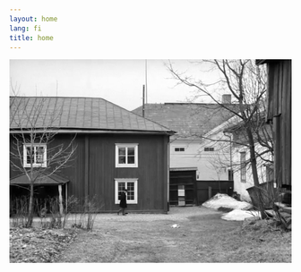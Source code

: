 ```yaml
---
layout: home
lang: fi
title: home
---
```

<img src="/images/vy.jpg" align="center" alt="vy" width="600"/>